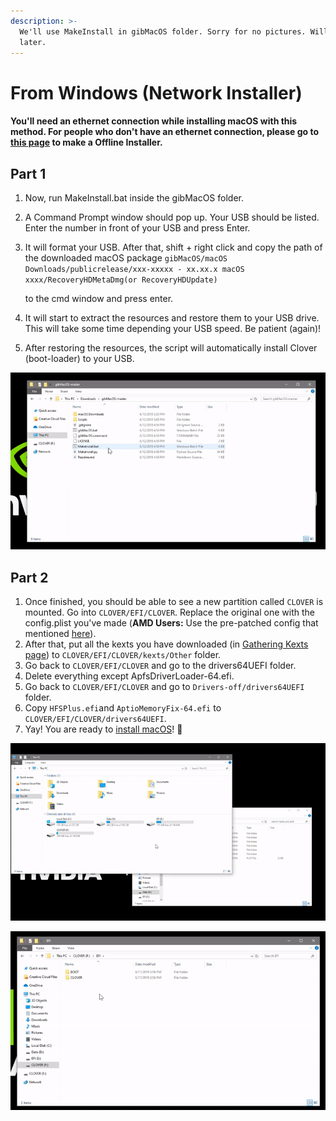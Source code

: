 ```yaml
---
description: >-
  We'll use MakeInstall in gibMacOS folder. Sorry for no pictures. Will add back
  later.
---
```


# From Windows \(Network Installer\)

#### **You'll need an ethernet connection while installing macOS with this method. For people who don't have an ethernet connection, please go to** [**this page**](from-windows-direct-download/convert-the-installer-to-offline.md) **to make a Offline Installer.**

## Part 1

1. Now, run MakeInstall.bat inside the gibMacOS folder.
2. A Command Prompt window should pop up. Your USB should be listed. Enter the number in front of your USB and press Enter.
3. It will format your USB. After that, shift + right click and copy the path of the downloaded macOS package `gibMacOS/macOS Downloads/publicrelease/xxx-xxxxx - xx.xx.x macOS xxxx/RecoveryHDMetaDmg(or RecoveryHDUpdate)`

    to the cmd window and press enter.

4. It will start to extract the resources and restore them to your USB drive. This will take some time depending your USB speed. Be patient \(again\)!
5. After restoring the resources, the script will automatically install Clover \(boot-loader\) to your USB.

![](../../.gitbook/assets/ezgif-4-8fa1279bb84c.gif)

## Part 2

1. Once finished, you should be able to see a new partition called `CLOVER` is mounted. Go into `CLOVER/EFI/CLOVER`. Replace the original one with the config.plist you've made \(**AMD Users:** Use the pre-patched config that mentioned [here](../get-started/prerequisites/amd-clover-config.plist.md)\).
2. After that, put all the kexts you have downloaded \(in [Gathering Kexts page](../get-started/prerequisites/gathering-kexts.md)\) to `CLOVER/EFI/CLOVER/kexts/Other` folder.
3. Go back to `CLOVER/EFI/CLOVER` and go to the drivers64UEFI folder.
4. Delete everything except ApfsDriverLoader-64.efi.
5. Go back to `CLOVER/EFI/CLOVER` and go to `Drivers-off/drivers64UEFI` folder.
6. Copy `HFSPlus.efi`and `AptioMemoryFix-64.efi` to `CLOVER/EFI/CLOVER/drivers64UEFI`.
7. Yay! You are ready to [install macOS](../actual-installation-part-1.md)! 🥳 

![Steps 1 - 2 \(Copying kexts and config.plist\)](../../.gitbook/assets/ezgif-4-106771fe2b5a.gif)

![Steps 3 - 6 \(Copying drivers for Clover\)](../../.gitbook/assets/ezgif-4-dcd1cd3e8f07.gif)

